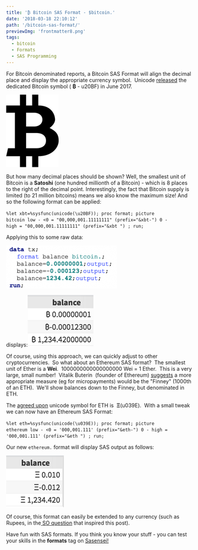 ```yaml
---
title: '₿ Bitcoin SAS Format - $bitcoin.'
date: '2018-03-18 22:10:12'
path: '/bitcoin-sas-format/'
previewImg: 'frontmatter8.png'
tags:
  - bitcoin
  - Formats
  - SAS Programming
---
```


<!-- For Bitcoin denominated reports, a Bitcoin SAS Format will align the decimal place and display the appropriate currency symbol.  Unicode <a href="http://www.unicode.org/versions/Unicode10.0.0/">released</a> the dedicated Bitcoin symbol ( <strong>&#8383;</strong> - u20BF) in June 2017. -->

For Bitcoin denominated reports, a Bitcoin SAS Format will align the decimal place and display the appropriate currency symbol.  Unicode <a href="http://www.unicode.org/versions/Unicode10.0.0/">released</a> the dedicated Bitcoin symbol ( <strong>&#8383;</strong> - u20BF) in June 2017.

<!-- For Bitcoin denominated reports, a Bitcoin SAS Format will align the decimal place and display the appropriate currency symbol.  Unicode <a href="http://www.unicode.org/versions/Unicode10.0.0/">released</a> the dedicated Bitcoin symbol ( <strong>&#8383;</strong> - u20BF) in June 2017. -->

[<img class="aligncenter size-medium wp-image-316" src="../images/Btc-unicode.png" alt="" width="142" height="196" />](/bitcoin-sas-format)

But how many decimal places should be shown? Well, the smallest unit of Bitcoin is a <strong>Satoshi</strong> (one hundred millionth of a Bitcoin) - which is 8 places to the right of the decimal point. Interestingly, the fact that Bitcoin supply is limited (to 21 million bitcoins) means we also know the maximum size! And so the following format can be applied:

<code>%let xbt=%sysfunc(unicode(\u20BF));
proc format;
picture bitcoin
low - &lt;0 = "00,000,001.11111111" (prefix="&amp;xbt-")
0 - high = "00,000,001.11111111" (prefix="&amp;xbt ")
;
run;</code>

Applying this to some raw data:

<img class="aligncenter size-medium wp-image-321" src="../images/Screen-Shot-2018-03-18-at-22.40.54-1-300x117.png" alt="" width="300" height="117" />

displays:<a href="https://"><img class="aligncenter size-full wp-image-306" src="../images/Screen-Shot-2018-03-18-at-22.42.32.png" alt="" width="178" height="140" /></a>

Of course, using this approach, we can quickly adjust to other cryptocurrencies.  So what about an Ethereum SAS format?  The smallest unit of Ether is a <strong>Wei</strong>.  1000000000000000000 Wei = 1 Ether.  This is a very large, small number!  Vitalik Buterin  (founder of Ethereum) <a href="https://ethereum.stackexchange.com/a/2611">suggests</a> a more appropriate measure (eg for micropayments) would be the "Finney" (1000th of an ETH).  We'll show balances down to the Finney, but denominated in ETH.

The <a href="https://ethereumsymbol.com/#why">agreed upon</a> unicode symbol for ETH is  <strong>&#926;</strong>(u039E).  With a small tweak we can now have an Ethereum SAS Format:

<code>%let eth=%sysfunc(unicode(\u039E));
proc format;
picture ethereum
low - &lt;0 = '000,001.111' (prefix="&amp;eth-")
0 - high = '000,001.111' (prefix="&amp;eth ")
;
run;</code>

Our new <code>ethereum.</code> format will display SAS output as follows:

<a href="https://"><img class="aligncenter size-full wp-image-307" src="../images/Screen-Shot-2018-03-18-at-23.03.25.png" alt="" width="156" height="140" /></a>

Of course, this format can easily be extended to any currency (such as Rupees, in the<a href="https://stackoverflow.com/questions/49346969/indian-currency-symbol-in-sas"> SO question</a> that inspired this post).

Have fun with SAS formats. If you think you know your stuff - you can test your skills in the <strong>formats</strong> tag on <a href="https://sasensei.com/questions/filter?tags_any=[18]">Sasensei!</a>
